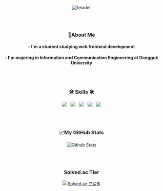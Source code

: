 <div align=center>

![header](https://capsule-render.vercel.app/api?type=slice&color=gradient&height=160&section=header&text=Hi!%20I'm%20JongHyuk&fontAlign=50&fontAlignY=70&fontSize=70&fontColor=000000)

<br>
<br>

<h3>🔎About Me</h3>
<h4>- I'm a student studying web frontend development</h4>
<h4>- I'm majoring in Information and Communication Engineering at Dongguk University</h4>

<br>
<br>

<h3>🛠 Skills 🛠</h3>

<img src="https://img.shields.io/badge/HTML5-E55638?style=flat-square&logo=html5&logoColor=white"/></a>&nbsp;&nbsp;&nbsp;<img src="https://img.shields.io/badge/CSS3-25A1E1?style=flat-square&logo=css3&logoColor=white"/></a>&nbsp;&nbsp;&nbsp;<img src="https://img.shields.io/badge/JavaScript-F7E018?style=flat-square&logo=javascript&logoColor=white"/></a>&nbsp;&nbsp;&nbsp;<img src="https://img.shields.io/badge/REACT-61DBFB?style=flat-square&logo=react&logoColor=white"/></a>&nbsp;&nbsp;&nbsp;<img src="https://img.shields.io/badge/Python-3773A6?style=flat-square&logo=Python&logoColor=white"/></a>

<br>
<br>

<h3>📈My GitHub Stats</h3>

![Github Stats](https://github-readme-stats.vercel.app/api?username=dlwhd990&show_icons=true)

<br>
<br>

<h3>Solved.ac Tier</h3>

[![Solved.ac
프로필](http://mazassumnida.wtf/api/generate_badge?boj=dlwhd990)](https://solved.ac/dlwhd990)

</div>
